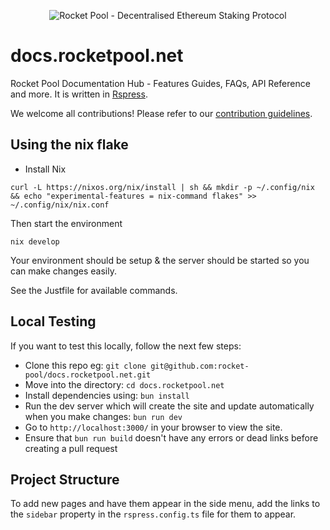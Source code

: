 <p align="center">
  <img src="https://raw.githubusercontent.com/rocket-pool/rocketpool/master/images/logo.png?raw=true" alt="Rocket Pool - Decentralised Ethereum Staking Protocol" />
</p>

# docs.rocketpool.net

Rocket Pool Documentation Hub - Features Guides, FAQs, API Reference and more. It is written in [Rspress](https://rspress.dev/).

We welcome all contributions! Please refer to our [contribution guidelines](./contributing.md).

## Using the nix flake

- Install Nix

```
curl -L https://nixos.org/nix/install | sh && mkdir -p ~/.config/nix && echo "experimental-features = nix-command flakes" >> ~/.config/nix/nix.conf
```

Then start the environment

```
nix develop
```

Your environment should be setup & the server should be started so you can make changes easily.

See the Justfile for available commands.

## Local Testing

If you want to test this locally, follow the next few steps:

- Clone this repo eg: `git clone git@github.com:rocket-pool/docs.rocketpool.net.git`
- Move into the directory: `cd docs.rocketpool.net`
- Install dependencies using: `bun install`
- Run the dev server which will create the site and update automatically when you make changes: `bun run dev`
- Go to `http://localhost:3000/` in your browser to view the site.
- Ensure that `bun run build` doesn't have any errors or dead links before creating a pull request

## Project Structure

To add new pages and have them appear in the side menu, add the links to the `sidebar` property in the `rspress.config.ts` file for them to appear.
